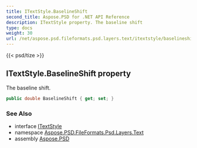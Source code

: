```yaml
---
title: ITextStyle.BaselineShift
second_title: Aspose.PSD for .NET API Reference
description: ITextStyle property. The baseline shift
type: docs
weight: 30
url: /net/aspose.psd.fileformats.psd.layers.text/itextstyle/baselineshift/
---
```

{{< psd/tize >}}
## ITextStyle.BaselineShift property

The baseline shift.

```csharp
public double BaselineShift { get; set; }
```

### See Also

* interface [ITextStyle](../)
* namespace [Aspose.PSD.FileFormats.Psd.Layers.Text](../../../aspose.psd.fileformats.psd.layers.text/)
* assembly [Aspose.PSD](../../../)


